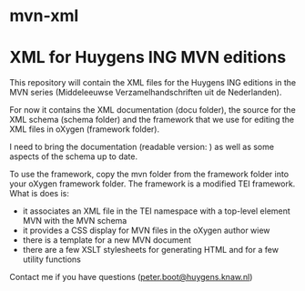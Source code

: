 # mvn-xml

# XML for Huygens ING MVN editions

This repository will contain the XML files for the Huygens ING editions in the MVN series (Middeleeuwse Verzamelhandschriften uit de Nederlanden). 

For now it contains the XML documentation (docu folder), the source for the XML schema (schema folder) and the framework that we use for editing the XML files in oXygen (framework folder).

I need to bring the documentation (readable version: ) as well as some aspects of the schema up to date. 

To use the framework, copy the mvn folder from the framework folder into your oXygen framework folder. The framework is a modified TEI framework. What is does is:

- it associates an XML file in the TEI namespace with a top-level element MVN with the MVN schema
- it provides a CSS display for MVN files in the oXygen author wiew
- there is a template for a new MVN document
- there are a few XSLT stylesheets for generating HTML and for a few utility functions

Contact me if you have questions (peter.boot@huygens.knaw.nl)


   